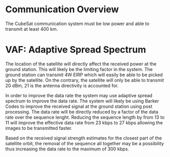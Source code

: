# Communication Overview

The CubeSat communication system must be low power and able to transmit at least 400 km.

# VAF: Adaptive Spread Spectrum
The location of the satellite will directly affect the received power at the ground station. This will likely be the limiting factor in the system. The ground station can transmit 4W EIRP which will easily be able to be picked up by the satellite. On the contrary, the satellite will only be able to transmit 20 dBm, 21 is the antenna directivity is accounted for. 

In order to improve the data rate the system may use adaptive spread spectrum to improve the data rate. The system will likely be using Barker Codes to improve the received signal at the ground station using post processing. The data rate will be directly reduced by a factor of the data rate over the sequence lenght. Reducing the sequence length by from 13 to 11 will improve the effective data rate from 23 kbps to 27 kbps allowing the images to be transmitted faster. 

Based on the received signal strength estimates for the closest part of the satellite orbit, the removal of the sequence all together may be a possibility thus increasing the data rate to the maximum of 300 kbps.
